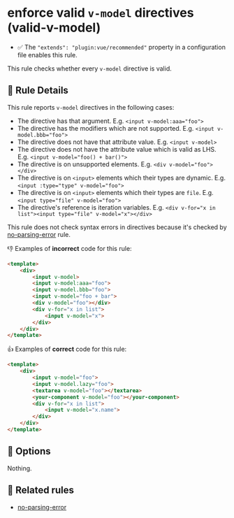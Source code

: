 # enforce valid `v-model` directives (valid-v-model)

- :white_check_mark: The `"extends": "plugin:vue/recommended"` property in a configuration file enables this rule.

This rule checks whether every `v-model` directive is valid.

## :book: Rule Details

This rule reports `v-model` directives in the following cases:

- The directive has that argument. E.g. `<input v-model:aaa="foo">`
- The directive has the modifiers which are not supported. E.g. `<input v-model.bbb="foo">`
- The directive does not have that attribute value. E.g. `<input v-model>`
- The directive does not have the attribute value which is valid as LHS. E.g. `<input v-model="foo() + bar()">`
- The directive is on unsupported elements. E.g. `<div v-model="foo"></div>`
- The directive is on `<input>` elements which their types are dynamic. E.g. `<input :type="type" v-model="foo">`
- The directive is on `<input>` elements which their types are `file`. E.g. `<input type="file" v-model="foo">`
- The directive's reference is iteration variables. E.g. `<div v-for="x in list"><input type="file" v-model="x"></div>`

This rule does not check syntax errors in directives because it's checked by [no-parsing-error] rule.

:-1: Examples of **incorrect** code for this rule:

```html
<template>
    <div>
        <input v-model>
        <input v-model:aaa="foo">
        <input v-model.bbb="foo">
        <input v-model="foo + bar">
        <div v-model="foo"></div>
        <div v-for="x in list">
            <input v-model="x">
        </div>
    </div>
</template>
```

:+1: Examples of **correct** code for this rule:

```html
<template>
    <div>
        <input v-model="foo">
        <input v-model.lazy="foo">
        <textarea v-model="foo"></textarea>
        <your-component v-model="foo"></your-component>
        <div v-for="x in list">
            <input v-model="x.name">
        </div>
    </div>
</template>
```

## :wrench: Options

Nothing.

## :couple: Related rules

- [no-parsing-error]


[no-parsing-error]: no-parsing-error.md
